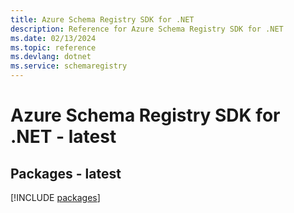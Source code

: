 ```yaml
---
title: Azure Schema Registry SDK for .NET
description: Reference for Azure Schema Registry SDK for .NET
ms.date: 02/13/2024
ms.topic: reference
ms.devlang: dotnet
ms.service: schemaregistry
---
```

# Azure Schema Registry SDK for .NET - latest
## Packages - latest
[!INCLUDE [packages](schema-registry-index.md)]